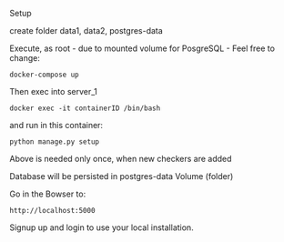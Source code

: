 Setup

create folder data1, data2, postgres-data

Execute, as root - due to mounted volume for PosgreSQL - Feel free to change:

`docker-compose up`

Then exec into server_1

`docker exec -it containerID /bin/bash`

and run in this container:

`python manage.py setup`

Above is needed only once, when new checkers are added

Database will be persisted in postgres-data Volume (folder)

Go in the Bowser to:

`http://localhost:5000`

Signup up and login to use your local installation.

